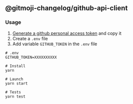 ## @gitmoji-changelog/github-api-client

### Usage

1. [Generate a github personal access token](https://help.github.com/en/github/authenticating-to-github/creating-a-personal-access-token-for-the-command-line) and copy it
2. Create a `.env` file
3. Add variable `GITHUB_TOKEN` in the `.env` file

```
# .env
GITHUB_TOKEN=XXXXXXXXXX
```

```
# Install
yarn

# Launch
yarn start

# Tests
yarn test
```